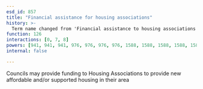 ```yaml
---
esd_id: 857
title: "Financial assistance for housing associations"
history: >-
  Term name changed from 'Financial assistance to housing associations' to 'Housing - associations - financial assistance' in version 3.00. name changed to 'Financial assistance for housing associations' in version 4.00.
function: 126
interactions: [0, 7, 8]
powers: [941, 941, 941, 976, 976, 976, 976, 1588, 1588, 1588, 1588, 1588, 1929, 1930, 1930, 1930]
internal: false

---
```


Councils may provide funding to Housing Associations to provide new affordable and/or supported housing in their area


